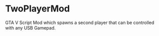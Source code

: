 # TwoPlayerMod
GTA V Script Mod which spawns a second player that can be controlled with any USB Gamepad.
